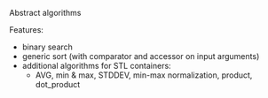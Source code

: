 Abstract algorithms

Features:
* binary search
* generic sort (with comparator and accessor on input arguments)
* additional algorithms for STL containers: 
  * AVG, min & max, STDDEV, min-max normalization, product, dot_product
  
